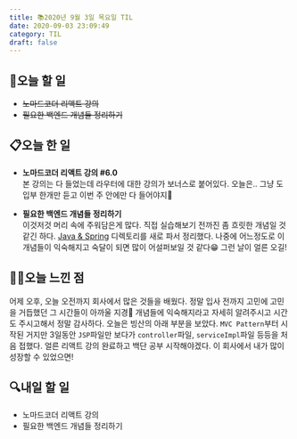 ```yaml
---
title: 📚2020년 9월 3일 목요일 TIL
date: 2020-09-03 23:09:49
category: TIL
draft: false
---
```


## 🥅오늘 할 일

- ~~노마드코더 리액트 강의~~
- ~~필요한 백엔드 개념들 정리하기~~

## 📋오늘 한 일

- **노마드코더 리액트 강의 #6.0**  
  본 강의는 다 들었는데 라우터에 대한 강의가 보너스로 붙어있다. 오늘은.. 그냥 도입부 한개만 듣고 이번 주 안에만 다 들어야지🙂

- **필요한 백엔드 개념들 정리하기**  
  이것저것 머리 속에 주워담은게 많다. 직접 실습해보기 전까진 좀 흐릿한 개념일 것 같긴 하다. [Java & Spring]() 디렉토리를 새로 파서 정리했다. 나중에 어느정도로 이 개념들이 익숙해지고 숙달이 되면 많이 어설퍼보일 것 같다😁 그런 날이 얼른 오길!

## ✍🏻오늘 느낀 점

어제 오후, 오늘 오전까지 회사에서 많은 것들을 배웠다. 정말 입사 전까지 고민에 고민을 거듭했던 그 시간들이 아까울 지경🤨 개념들에 익숙해지라고 자세히 알려주시고 시간도 주시고해서 정말 감사하다. 오늘은 빙산의 아래 부분을 보았다. `MVC Pattern`부터 시작된 거지만 3일동안 `JSP`파일만 보다가 `controller`파일, `serviceImpl`파일 등등을 처음 접했다. 얼른 리액트 강의 완료하고 백단 공부 시작해야겠다. 이 회사에서 내가 많이 성장할 수 있었으면!

## :mag:내일 할 일

- 노마드코더 리액트 강의
- 필요한 백엔드 개념들 정리하기
